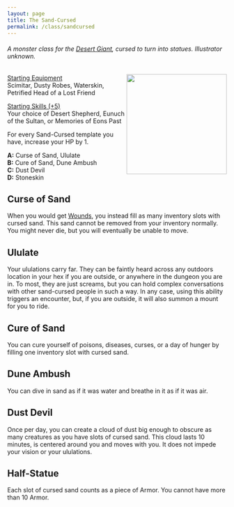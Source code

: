 ```yaml
---
layout: page
title: The Sand-Cursed
permalink: /class/sandcursed
---
```


###### A monster class for the [Desert Giant](/monsters/giant-desert), cursed to turn into statues. Illustrator unknown.

<img align="right" width=230px  src="https://static.wikia.nocookie.net/forgottenrealms/images/c/c5/Bedine_rogue.png">

<ins>Starting Equipment</ins><br>
Scimitar, Dusty Robes, Waterskin, Petrified Head of a Lost Friend

<ins>Starting Skills (+5)</ins><br>
Your choice of Desert Shepherd, Eunuch of the Sultan, or Memories of Eons Past

For every Sand-Cursed template you have, increase your HP by 1.

**A:** Curse of Sand, Ululate<br>
**B:** Cure of Sand, Dune Ambush<br>
**C:** Dust Devil<br>
**D:** Stoneskin<br>

## Curse of Sand
When you would get [Wounds](/2020/11/09/base-rules/#dying--healing), you instead fill as many inventory slots with cursed sand. This sand cannot be removed from your inventory normally. You might never die, but you will eventually be unable to move.

## Ululate
Your ululations carry far. They can be faintly heard across any outdoors location in your hex if you are outside, or anywhere in the dungeon you are in. To most, they are just screams, but you can hold complex conversations with other sand-cursed people in such a way. In any case, using this ability triggers an encounter, but, if you are outside, it will also summon a mount for you to ride.

## Cure of Sand
You can cure yourself of poisons, diseases, curses, or a day of hunger by filling one inventory slot with cursed sand.

## Dune Ambush
You can dive in sand as if it was water and breathe in it as if it was air.

## Dust Devil
Once per day, you can create a cloud of dust big enough to obscure as many creatures as you have slots of cursed sand. This cloud lasts 10 minutes, is centered around you and moves with you. It does not impede your vision or your ululations.

## Half-Statue
Each slot of cursed sand counts as a piece of Armor. You cannot have more than 10 Armor.



